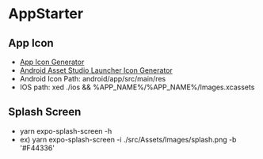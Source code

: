 # AppStarter

## App Icon

- [App Icon Generator](https://appicon.co/)
- [Android Asset Studio Launcher Icon Generator](http://romannurik.github.io/AndroidAssetStudio/index.html)
- Android Icon Path: android/app/src/main/res
- IOS path: xed ./ios && %APP_NAME%/%APP_NAME%/Images.xcassets

## Splash Screen

- yarn expo-splash-screen -h
- ex) yarn expo-splash-screen -i ./src/Assets/Images/splash.png -b '#F44336'
